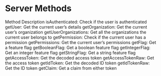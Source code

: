 # Server Methods

Method                  Description
isAuthenticated:    	Check if the user is authenticated
getUser:               	Get the current user’s details
getOrganization:    	Get the current user’s organization
getUserOrganizations:	Get all the organizations the current user belongs to
getPermission:      	Check if the current user has a permission
getPermissions:     	Get the current user’s permissions
getFlag:            	Get a feature flag
getBooleanFlag:     	Get a boolean feature flag
getIntegerFlag:     	Get an integer feature flag
getStringFlag:      	Get a string feature flag
getAccessToken:     	Get the decoded access token
getAccessTokenRaw:  	Get the access token
getIdToken:         	Get the decoded ID token
getIdTokenRaw:      	Get the ID token
getClaim:           	Get a claim from either token
